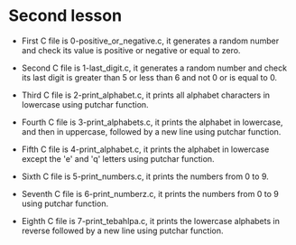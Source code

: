 # Second lesson

- First C file is 0-positive_or_negative.c, it generates a random number and check its value is positive or negative or equal to zero.

- Second C file is 1-last_digit.c, it generates a random number and check its last digit is greater than 5 or less than 6 and not 0 or is equal to 0.

- Third C file is 2-print_alphabet.c, it prints all alphabet characters in lowercase using putchar function.

- Fourth C file is 3-print_alphabets.c, it prints the alphabet in lowercase, and then in uppercase, followed by a new line using putchar function.

- Fifth C file is 4-print_alphabet.c, it prints the alphabet in lowercase except the 'e' and 'q' letters using putchar function.

- Sixth C file is 5-print_numbers.c, it prints the numbers from 0 to 9.

- Seventh C file is 6-print_numberz.c, it prints the numbers from 0 to 9 using putchar function.

- Eighth C file is 7-print_tebahlpa.c, it prints the lowercase alphabets in reverse followed by a new line using putchar function.
